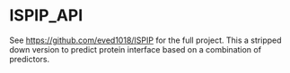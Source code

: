 # ISPIP_API

See https://github.com/eved1018/ISPIP for the full project.
This a stripped down version to predict protein interface based on a combination of predictors. 
